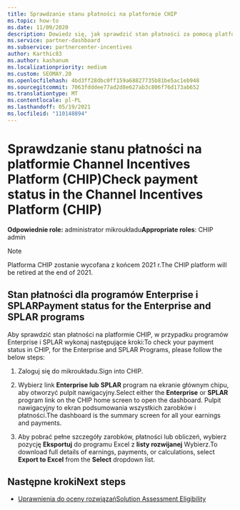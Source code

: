 ```yaml
---
title: Sprawdzanie stanu płatności na platformie CHIP
ms.topic: how-to
ms.date: 11/09/2020
description: Dowiedz się, jak sprawdzić stan płatności za pomocą platformy Channel Incentives Platform (CHIP). Należy pamiętać, że chip zostanie wycofany z końcem 2021 r.
ms.service: partner-dashboard
ms.subservice: partnercenter-incentives
author: Karthic83
ms.author: kashanum
ms.localizationpriority: medium
ms.custom: SEOMAY.20
ms.openlocfilehash: 4bd3ff28dbc0ff159a68827735b81be5ac1eb948
ms.sourcegitcommit: 7063fdddee77ad2d8e627ab3c806f76d173ab652
ms.translationtype: MT
ms.contentlocale: pl-PL
ms.lasthandoff: 05/19/2021
ms.locfileid: "110148894"
---
```

# <a name="check-payment-status-in-the-channel-incentives-platform-chip"></a><span data-ttu-id="c93ad-104">Sprawdzanie stanu płatności na platformie Channel Incentives Platform (CHIP)</span><span class="sxs-lookup"><span data-stu-id="c93ad-104">Check payment status in the Channel Incentives Platform (CHIP)</span></span>

<span data-ttu-id="c93ad-105">**Odpowiednie role:** administrator mikroukładu</span><span class="sxs-lookup"><span data-stu-id="c93ad-105">**Appropriate roles**: CHIP admin</span></span>

>[!NOTE]
><span data-ttu-id="c93ad-106">Platforma CHIP zostanie wycofana z końcem 2021 r.</span><span class="sxs-lookup"><span data-stu-id="c93ad-106">The CHIP platform will be retired at the end of 2021.</span></span>

## <a name="payment-status-for-the-enterprise-and-splar-programs"></a><span data-ttu-id="c93ad-107">Stan płatności dla programów Enterprise i SPLAR</span><span class="sxs-lookup"><span data-stu-id="c93ad-107">Payment status for the Enterprise and SPLAR programs</span></span>

<span data-ttu-id="c93ad-108">Aby sprawdzić stan płatności na platformie CHIP, w przypadku programów Enterprise i SPLAR wykonaj następujące kroki:</span><span class="sxs-lookup"><span data-stu-id="c93ad-108">To check your payment status in CHIP, for the Enterprise and SPLAR Programs, please follow the below steps:</span></span>

1. <span data-ttu-id="c93ad-109">Zaloguj się do mikroukładu.</span><span class="sxs-lookup"><span data-stu-id="c93ad-109">Sign into CHIP.</span></span>
 
1. <span data-ttu-id="c93ad-110">Wybierz link **Enterprise lub** **SPLAR** program na ekranie głównym chipu, aby otworzyć pulpit nawigacyjny.</span><span class="sxs-lookup"><span data-stu-id="c93ad-110">Select either the **Enterprise** or **SPLAR** program link on the CHIP home screen to open the dashboard.</span></span> <span data-ttu-id="c93ad-111">Pulpit nawigacyjny to ekran podsumowania wszystkich zarobków i płatności.</span><span class="sxs-lookup"><span data-stu-id="c93ad-111">The dashboard is the summary screen for all your earnings and payments.</span></span>
 
1. <span data-ttu-id="c93ad-112">Aby pobrać pełne szczegóły zarobków, płatności lub obliczeń, wybierz pozycję  **Eksportuj** do programu Excel z **listy rozwijanej** Wybierz.</span><span class="sxs-lookup"><span data-stu-id="c93ad-112">To download full details of earnings, payments, or calculations, select  **Export to Excel** from the **Select** dropdown list.</span></span>

## <a name="next-steps"></a><span data-ttu-id="c93ad-113">Następne kroki</span><span class="sxs-lookup"><span data-stu-id="c93ad-113">Next steps</span></span>

- [<span data-ttu-id="c93ad-114">Uprawnienia do oceny rozwiązań</span><span class="sxs-lookup"><span data-stu-id="c93ad-114">Solution Assessment Eligibility</span></span>](chip-solution-assessment.md) 
